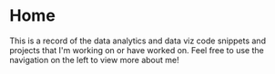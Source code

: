 # Home

This is a record of the data analytics and data viz code snippets and projects that I'm working on or have worked on. Feel free to use the navigation on the left to view more about me!
